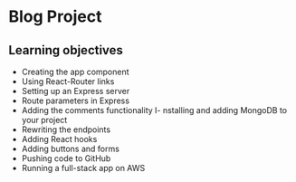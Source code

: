 # Blog Project

## Learning objectives
- Creating the app component
- Using React-Router links
- Setting up an Express server
- Route parameters in Express
- Adding the comments functionality
I- nstalling and adding MongoDB to your project
- Rewriting the endpoints
- Adding React hooks
- Adding buttons and forms
- Pushing code to GitHub
- Running a full-stack app on AWS
